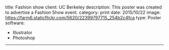 title: Fashion show
client: UC Berkeley
description: This poster was created to advertise a Fashion Show event.
category: print
date: 2015/10/22
image: https://farm6.staticflickr.com/5620/22399797715_254b2c4fca
type: Poster
software:
- Illustrator
- Photoshop
---